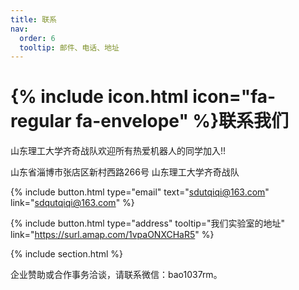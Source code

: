 ```yaml
---
title: 联系
nav:
  order: 6
  tooltip: 邮件、电话、地址
---
```


# {% include icon.html icon="fa-regular fa-envelope" %}联系我们

山东理工大学齐奇战队欢迎所有热爱机器人的同学加入!!

山东省淄博市张店区新村西路266号
山东理工大学齐奇战队

{%
  include button.html
  type="email"
  text="sdutqiqi@163.com"
  link="sdqutqiqi@163.com"
%}

{%
  include button.html
  type="address"
  tooltip="我们实验室的地址"
  link="https://surl.amap.com/1vpaONXCHaR5"
%}

{% include section.html %}

企业赞助或合作事务洽谈，请联系微信：bao1037rm。